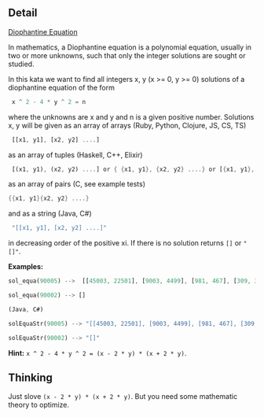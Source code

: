 ## Detail

[Diophantine Equation](https://www.codewars.com/kata/diophantine-equation/train/rust)

In mathematics, a Diophantine equation is a polynomial equation, usually in two or more unknowns, such that only the integer solutions are sought or studied.

In this kata we want to find all integers x, y (x >= 0, y >= 0) solutions of a diophantine equation of the form 

```rust
 x ^ 2 - 4 * y ^ 2 = n
```

where the unknowns are x and y and n is a given positive number. Solutions x, y will be given as an array of arrays (Ruby, Python, Clojure, JS, CS, TS)

```rust
 [[x1, y1], [x2, y2] ....]
```

as an array of tuples (Haskell, C++, Elixir)

```rust
 [(x1, y1), (x2, y2) ....] or { {x1, y1}, {x2, y2} ....} or [{x1, y1}, {x2, y2} ....]
```

as an array of pairs (C, see example tests)

```rust
{{x1, y1}{x2, y2} ....}
```

and as a string (Java, C#)

```rust
 "[[x1, y1], [x2, y2] ....]"
```

in decreasing order of the positive xi. If there is no solution returns `[]` or `"[]"`.

**Examples:**

```rust
sol_equa(90005) -->  [[45003, 22501], [9003, 4499], [981, 467], [309, 37]]

sol_equa(90002) --> []

(Java, C#)

solEquaStr(90005) --> "[[45003, 22501], [9003, 4499], [981, 467], [309, 37]]"

solEquaStr(90002) --> "[]"
```

**Hint:** `x ^ 2 - 4 * y ^ 2 = (x - 2 * y) * (x + 2 * y)`.

## Thinking

Just slove `(x - 2 * y) * (x + 2 * y)`. But you need some mathematic theory to optimize.